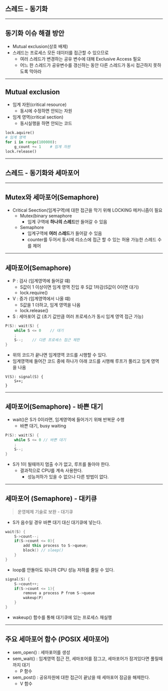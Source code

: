 ## 스레드 - 동기화

---
## 동기화 이슈 해결 방안
* Mutual exclusion(상호 배제)
* 스레드는 프로세스 모든 데이터를 접근할 수 있으므로
    + 여러 스레드가 변경하는 공유 변수에 대해 Exclusive Access 필요
    + 어느 한 스레드가 공유변수를 갱신하는 동안 다른 스레드가 동시 접근하지 못하도록 막아라

---
## Mutual exclusion
* 임계 자원(critical resource)
    + 동시에 수정하면 안되는 자원
* 임계 영역(critical section)
    + 동시실행을 하면 안되는 코드
``` py
lock.aquire()
# 임계 영역
for i in range(100000):
    g_count += 1    # 임계 자원
lock.release()
```

---
## 스레드 - 동기화와 세마포어
---
## Mutex와 세마포어(Semaphore)
* Critical Seection(임계구역)에 대한 접근을 막기 위해 LOCKING 메커니즘이 필요
    + Mutex(binary semaphore
        - 임계 구역에 **하나의 스레드**만 들어갈 수 있음
    + Semaphore
        - 임계구역에 **여러 스레드**가 들어갈 수 있음
        - counter를 두어서 동시에 리소스에 접근 할 수 있는 허용 가능한 스레드 수를 제어
---
## 세마포어(Semaphore)
* P : 검사 (임계영역에 들어갈 떄)
    + S값이 1 이상이면 임계 영역 진입 후 S값 1차감(S값이 0이면 대기)
    + lock.require()
* V : 증가 (임계영역에서 나올 떄)
    + S값을 1 더하고, 임계 영역을 나옴
    + lock.release()
* S : 세마포어 값 (초기 값만큼 여러 프로세스가 동시 임계 영역 접근 가능)

```C
P(S): wait(S) {
    while S <= 0    // 대기
    ;
    S--;    // 다른 프로세스 접근 제한
}
```
* 위의 코드가 끝나면 임계영역 코드를 시행할 수 있다.
* 임계영역에 들어간 코드 중에 하나가 아래 코드를 시행해 루프가 풀리고 임계 영역을 나옴
```
V(S): signal(S) {
    S++;
}
```

---
## 세마포어(Semaphore) - 바쁜 대기
* wait()은 S가 0이라면, 임계영역에 들어가기 위해 반복문 수행
    + 바쁜 대기, busy waiting
``` C
P(S): wait(S) {
    while S <= 0 // 바쁜 대기
    ;
    S--;
}
```
* S가 1이 될때까지 멈출 수가 없고, 루프를 돌아야 한다.
    + 결과적으로 CPU를 계속 사용한다.
        - 성능저하가 있을 수 없으나 다른 방법이 없다.

---
## 세마포어 (Semaphore) - 대키큐
> 운영체제 기술로 보완 - 대기큐
* S가 음수일 경우 바쁜 대기 대신 대기큐에 넣는다.
```C++
wait(S) {
    S->count--;
    if(S->count <= 0){
        add this process to S->queue;
        block() // sleep()
    }
}
```
* loop를 안돌아도 되니까 CPU 성능 저하를 줄일 수 있다.

```C++
signal(S) {
    S->count++;
    if(S->count <= 1){
        remove a process P from S->queue
        wakeup(P)
    }
}
```
* wakeup() 함수를 통해 대기큐에 있는 프로세스 재실행

---
## 주요 세마포어 함수 (POSIX 세마포어)
* sem_open() : 세마포어를 생성
* sem_wait() : 임계영역 접근 전, 세마포어를 잠그고, 세마포어가 잠겨있다면 풀릴때까지 대기
    + P 함수
* sem_post() : 공유자원에 대한 접근이 끝났을 때 세마포어 잠금을 해제한다.
    + V 함수